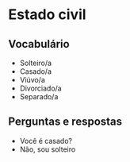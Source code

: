 # Estado civil

## Vocabulário

* Solteiro/a
* Casado/a
* Viúvo/a
* Divorciado/a
* Separado/a

## Perguntas e respostas

* Você é casado?
* Não, sou solteiro
